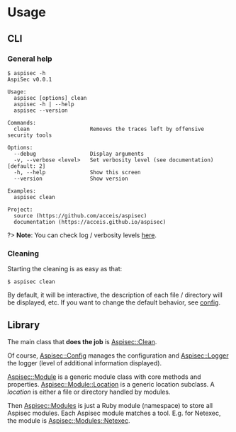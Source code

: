 # Usage

## CLI

### General help

```
$ aspisec -h
AspiSec v0.0.1

Usage:
  aspisec [options] clean
  aspisec -h | --help
  aspisec --version

Commands:
  clean                   Removes the traces left by offensive security tools

Options:
  --debug                 Display arguments
  -v, --verbose <level>   Set verbosity level (see documentation) [default: 2]
  -h, --help              Show this screen
  --version               Show version

Examples:
  aspisec clean

Project:
  source (https://github.com/acceis/aspisec)
  documentation (https://acceis.github.io/aspisec)
```

?> **Note**: You can check log / verbosity levels [here](https://acceis.github.io/ruby/Aspisec/Logger#LOG_LEVEL-constant).

### Cleaning

Starting the cleaning is as easy as that:

```
$ aspisec clean
```

By default, it will be interactive, the description of each file / directory will be displayed, etc. If you want to change the default behavior, see [config](pages/config.md).

## Library

The main class that **does the job** is [Aspisec::Clean](https://acceis.github.io/ruby/Aspisec/Clean).

Of course, [Aspisec::Config](https://acceis.github.io/ruby/Aspisec/Config) manages the configuration and [Aspisec::Logger](https://acceis.github.io/ruby/Aspisec/Logger) the logger (level of additional information displayed).

[Aspisec::Module](https://acceis.github.io/ruby/Aspisec/Module) is a generic module class with core methods and properties. [Aspisec::Module::Location](https://acceis.github.io/ruby/Aspisec/Module/Location) is a generic location subclass. A _location_ is either a file or directory handled by modules.

Then [Aspisec::Modules](https://acceis.github.io/ruby/Aspisec/Modules) is just a Ruby module (namespace) to store all Aspisec modules. Each Aspisec module matches a tool. E.g. for Netexec, the module is [Aspisec::Modules::Netexec](https://acceis.github.io/ruby/Aspisec/Modules/Netexec).
